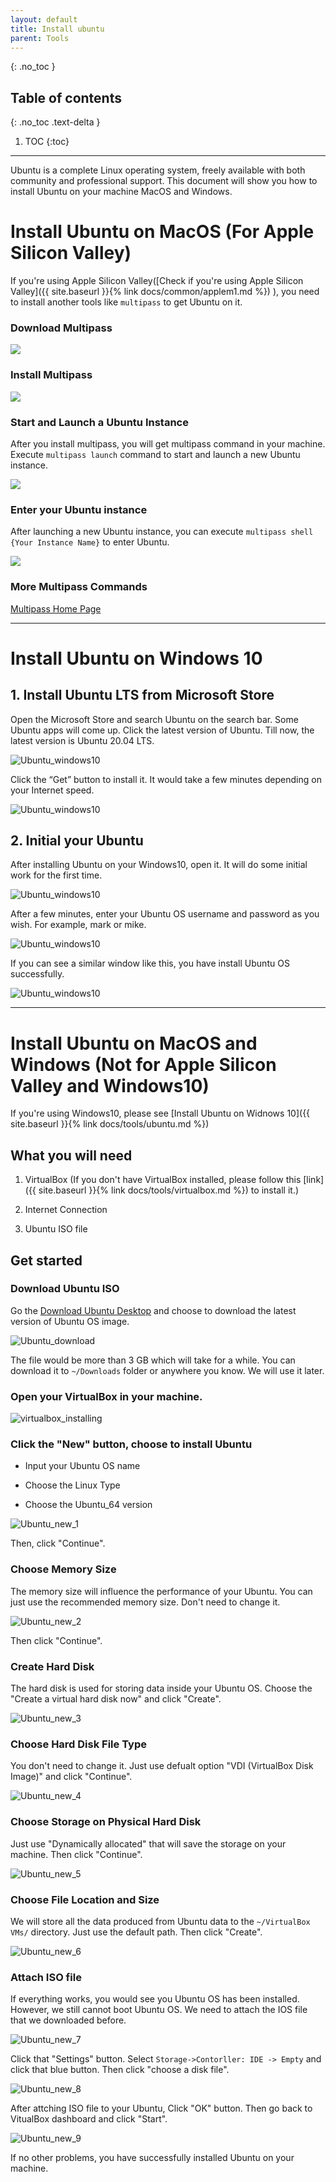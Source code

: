 ```yaml
---
layout: default
title: Install ubuntu
parent: Tools
---
```


{: .no_toc }

## Table of contents
{: .no_toc .text-delta }

1. TOC
{:toc}

---

Ubuntu is a complete Linux operating system, freely available with both community and professional support. This document will show you how to install Ubuntu on your machine MacOS and Windows. 


# Install Ubuntu on MacOS (For Apple Silicon Valley)


If you're using Apple Silicon Valley([Check if you're using Apple Silicon Valley]({{ site.baseurl }}{% link docs/common/applem1.md %})
), you need to install another tools like `multipass` to get Ubuntu on it. 


### Download Multipass

![](/assets/images/ubuntu/applem1_1.png)

### Install Multipass

![](/assets/images/ubuntu/applem1_2.png)

### Start and Launch a Ubuntu Instance

After you install multipass, you will get multipass command in your machine. Execute `multipass launch` command to start and launch a new Ubuntu instance.

![](/assets/images/ubuntu/applem1_3.png)

### Enter your Ubuntu instance

After launching a new Ubuntu instance, you can execute `multipass shell {Your Instance Name}` to enter Ubuntu.


![](/assets/images/ubuntu/applem1_4.png)


### More Multipass Commands

[Multipass Home Page](https://multipass.run)

---

# Install Ubuntu on Windows 10

## 1. Install Ubuntu LTS from Microsoft Store

Open the Microsoft Store and search Ubuntu on the search bar. Some Ubuntu apps will come up. Click the latest version of Ubuntu. Till now, the latest version is Ubuntu 20.04 LTS.

![Ubuntu_windows10](/assets/images/ubuntu/windows10_1.png)

Click the “Get” button to install it. It would take a few minutes depending on your Internet speed.

![Ubuntu_windows10](/assets/images/ubuntu/windows10_2.png)


## 2. Initial your Ubuntu

After installing Ubuntu on your Windows10, open it. It will do some initial work for the first time.

![Ubuntu_windows10](/assets/images/ubuntu/windows10_3.png)


After a few minutes, enter your Ubuntu OS username and password as you wish. For example, mark or mike.

![Ubuntu_windows10](/assets/images/ubuntu/windows10_4.png)

If you can see a similar window like this, you have install Ubuntu OS successfully.

![Ubuntu_windows10](/assets/images/ubuntu/windows10_5.png)


---


# Install Ubuntu on MacOS and Windows (Not for Apple Silicon Valley and Windows10)

If you're using Windows10, please see [Install Ubuntu on Widnows 10]({{ site.baseurl }}{% link docs/tools/ubuntu.md %})

## What you will need

1. VirtualBox (If you don't have VirtualBox installed, please follow this [link]({{ site.baseurl }}{% link docs/tools/virtualbox.md %}) to install it.)

2. Internet Connection

3. Ubuntu ISO file

## Get started

### Download Ubuntu ISO

Go the [Download Ubuntu Desktop](https://ubuntu.com/download/desktop) and choose to download the latest version of Ubuntu OS image.

![Ubuntu_download](/assets/images/ubuntu/ubuntu_download_1.png)

The file would be more than 3 GB which will take for a while. You can download it to `~/Downloads` folder or anywhere you know. We will use it later.


### Open your VirtualBox in your machine.

![virtualbox_installing](/assets/images/virtualbox/virtualbox_homepage.png)


### Click the "New" button, choose to install Ubuntu

- Input your Ubuntu OS name

- Choose the Linux Type

- Choose the Ubuntu_64 version 

![Ubuntu_new_1](/assets/images/ubuntu/ubuntu_new_1.png)

Then, click "Continue".


### Choose Memory Size

The memory size will influence the performance of your Ubuntu. You can just use the recommended memory size. Don't need to change it. 

![Ubuntu_new_2](/assets/images/ubuntu/ubuntu_new_2.png)

Then click "Continue".

### Create Hard Disk

The hard disk is used for storing data inside your Ubuntu OS. Choose the "Create a virtual hard disk now" and click "Create".

![Ubuntu_new_3](/assets/images/ubuntu/ubuntu_new_3.png)

### Choose Hard Disk File Type

You don't need to change it. Just use defualt option "VDI (VirtualBox Disk Image)" and click "Continue".

![Ubuntu_new_4](/assets/images/ubuntu/ubuntu_new_4.png)


### Choose Storage on Physical Hard Disk

Just use "Dynamically allocated" that will save the storage on your machine. Then click "Continue".

![Ubuntu_new_5](/assets/images/ubuntu/ubuntu_new_5.png)


### Choose File Location and Size

We will store all the data produced from Ubuntu data to the `~/VirtualBox VMs/` directory. Just use the default path. Then click "Create".

![Ubuntu_new_6](/assets/images/ubuntu/ubuntu_new_6.png)


### Attach ISO file

If everything works, you would see you Ubuntu OS has been installed. However, we still cannot boot Ubuntu OS. We need to attach the IOS file that we downloaded before.

![Ubuntu_new_7](/assets/images/ubuntu/ubuntu_new_7.png)

Click that "Settings" button. Select `Storage->Contorller: IDE -> Empty` and click that blue button. Then click "choose a disk file".

![Ubuntu_new_8](/assets/images/ubuntu/ubuntu_new_8.png)


After attching ISO file to your Ubuntu, Click "OK" button. Then go back to VitualBox dashboard and click "Start".

![Ubuntu_new_9](/assets/images/ubuntu/ubuntu_new_9.png)


If no other problems, you have successfully installed Ubuntu on your machine.